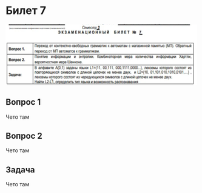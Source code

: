 
# Билет 7

![image.png](3b358468-f953-4540-bd86-e573df843a45.png)

## Вопрос 1

Чето там

## Вопрос 2

Чето там

## Задача

Чето там